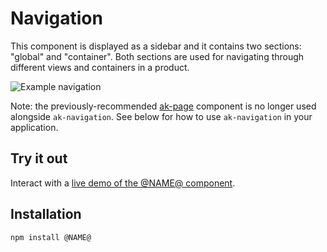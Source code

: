 # Navigation

This component is displayed as a sidebar and it contains two sections: "global" and "container". Both sections are used for navigating through different views and containers in a product.

![Example navigation](https://i.imgur.com/G3SusxW.gif)

Note: the previously-recommended [ak-page](https://www.npmjs.com/package/ak-page) component is no longer used alongside `ak-navigation`. See below for how to use `ak-navigation` in your application.

## Try it out

Interact with a [live demo of the @NAME@ component](https://aui-cdn.atlassian.com/atlaskit/stories/@NAME@/@VERSION@/).

## Installation

```sh
npm install @NAME@
```
